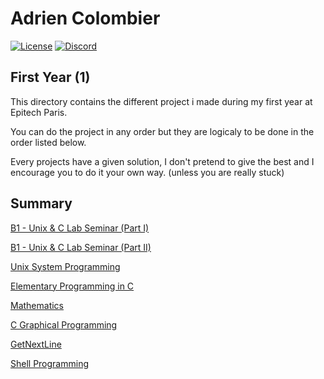 # Adrien Colombier

[![License](https://img.shields.io/badge/license-MIT-blue.svg)](https://opensource.org/licenses/MIT)
[![Discord](https://img.shields.io/discord/499285823058083882)](https://discord.gg/Pxrr6U5)

## First Year (1)

This directory contains the different project i made during my first year at Epitech Paris.

You can do the project in any order but they are logicaly to be done in the order listed below.

Every projects have a given solution, I don't pretend to give the best and I encourage you to do it your own way. (unless you are really stuck)

## Summary

[B1 - Unix & C Lab Seminar (Part I)](https://github.com/PixDay/Epitech/tree/master/First%20Year/B1%20-%20Unix%20%26%20C%20Lab%20Seminar%20(Part%20I))

[B1 - Unix & C Lab Seminar (Part II)]()

[Unix System Programming](https://github.com/PixDay/Epitech/tree/master/First%20Year/Unix%20System%20Programming)

[Elementary Programming in C](https://github.com/PixDay/Epitech/tree/master/First%20Year/Elementary%20Programming%20in%20C)

[Mathematics](https://github.com/PixDay/Epitech/tree/master/First%20Year/Mathematics)

[C Graphical Programming](https://github.com/PixDay/Epitech/tree/master/First%20Year/C%20Graphical%20Programming)

[GetNextLine](https://github.com/PixDay/Epitech/tree/master/First%20Year/GetNextLine)

[Shell Programming](https://github.com/PixDay/Epitech/tree/master/First%20Year/Shell%20Programming)

